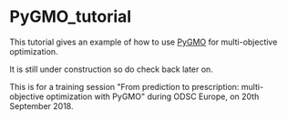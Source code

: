 # PyGMO_tutorial
This tutorial gives an example of how to use [PyGMO](https://esa.github.io/pagmo2/index.html) for multi-objective optimization. 

It is still under construction so do check back later on. 

This is for a training session "From prediction to prescription: multi-objective optimization with PyGMO" during ODSC Europe, on 20th September 2018. 

